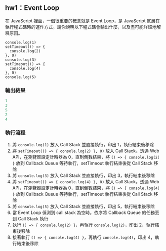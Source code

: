 ## hw1：Event Loop

在 JavaScript 裡面，一個很重要的概念就是 Event Loop，是 JavaScript 底層在執行程式碼時的運作方式。請你說明以下程式碼會輸出什麼，以及盡可能詳細地解釋原因。

```
console.log(1)
setTimeout(() => {
  console.log(2)
}, 0)
console.log(3)
setTimeout(() => {
  console.log(4)
}, 0)
console.log(5)
```

### 輸出結果

```js
1
3
5
2
4
```

### 執行流程

1. 將 `console.log(1)` 放入 Call Stack 並直接執行，印出 1，執行結束後移除
2. 將 `setTimeout(() => { console.log(2) }, 0)` 放入 Call Stack，透過 Web API，在瀏覽器設定計時器為 0，直到倒數結束，將 `() => { console.log(2) }` 放到 Callback Queue 等待執行，setTimeout 執行結束後從 Call Stack 移除
3. 將 `console.log(3)` 放入 Call Stack 並直接執行，印出 3，執行結束後移除
4. 將 `setTimeout(() => { console.log(4) }, 0)` 放入 Call Stack，透過 Web API，在瀏覽器設定計時器為 0，直到倒數結束，將 `() => { console.log(4) }` 放到 Callback Queue 等待執行，setTimeout 執行結束後從 Call Stack 移除
5. 將 `console.log(5)` 放入 Call Stack 並直接執行，印出 5，執行結束後移除
6. 當 Event Loop 偵測到 call stack 為空時，依序將 Callback Queue 的任務丟到 Call Stack 執行
7. 執行 `() => { console.log(2) }`，再執行 `console.log(2)`，印出 2，執行結束後移除
8. 接著執行 `() => { console.log(4) }`，再執行 `console.log(4)`，印出 4，執行結束後移除

